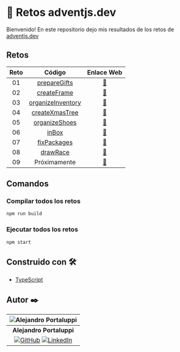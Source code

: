 # 🎄 Retos adventjs.dev

Bienvenido! En este repositorio dejo mis resultados de los retos de [adventjs.dev](https://adventjs.dev/es)

## Retos

| **Reto** | **Código** | **Enlace Web** |
|:--------:|:----------:|:--------------:|
| 01 | [prepareGifts](/src/retos1al5/reto1.ts) | [🔗](https://adventjs.dev/es/challenges/2024/1) |
| 02 | [createFrame](/src/retos1al5/reto2.ts) | [🔗](https://adventjs.dev/es/challenges/2024/2) |
| 03 | [organizeInventory](/src/retos1al5/reto3.ts) | [🔗](https://adventjs.dev/es/challenges/2024/3) |
| 04 | [createXmasTree](/src/retos1al5/reto4.ts) | [🔗](https://adventjs.dev/es/challenges/2024/4) |
| 05 | [organizeShoes](/src/retos1al5/reto5.ts) | [🔗](https://adventjs.dev/es/challenges/2024/5) |
| 06 | [inBox](/src/retos6al10/reto6.ts) | [🔗](https://adventjs.dev/es/challenges/2024/6) |
| 07 | [fixPackages](/src/retos6al10/reto7.ts) | [🔗](https://adventjs.dev/es/challenges/2024/7) |
| 08 | [drawRace](/src/retos6al10/reto8.ts) | [🔗](https://adventjs.dev/es/challenges/2024/8) |
| 09 | Próximamente | [🔗](https://adventjs.dev/es/challenges/2024/9) |
## Comandos

### Compilar todos los retos

```bash
npm run build
```

### Ejecutar todos los retos

```bash
npm start
```

## Construido con 🛠️

* [TypeScript](https://www.typescriptlang.org/)

## Autor ✒️

| ![Alejandro Portaluppi](https://avatars.githubusercontent.com/u/107259761?size=50)
|:-:
| **Alejandro Portaluppi**
|[![GitHub](https://img.shields.io/badge/github-%23121011.svg?&style=for-the-badge&logo=github&logoColor=white)](https://github.com/Ale6100) [![LinkedIn](https://img.shields.io/badge/linkedin%20-%230077B5.svg?&style=for-the-badge&logo=linkedin&logoColor=white)](https://www.linkedin.com/in/alejandro-portaluppi)
